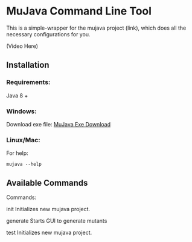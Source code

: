 # MuJava Command Line Tool

This is a simple-wrapper for the mujava project (link), which does all the necessary configurations for you.

(Video Here)

## Installation

### Requirements:

Java 8 +

### Windows:
Download exe file: [MuJava Exe Download](https://www.dropbox.com/s/d266k0l4cmgqz97/mujava.exe?dl=1)

### Linux/Mac:


For help:

```
mujava --help
```


## Available Commands
Commands:

  init      Initializes new mujava project.
  
  generate  Starts GUI to generate mutants
  
  test      Initializes new mujava project.
  
